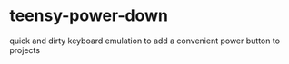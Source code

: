 # teensy-power-down
quick and dirty keyboard emulation to add a convenient power button to projects
